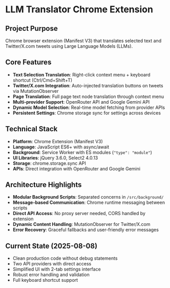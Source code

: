 # LLM Translator Chrome Extension

## Project Purpose
Chrome browser extension (Manifest V3) that translates selected text and Twitter/X.com tweets using Large Language Models (LLMs).

## Core Features
- **Text Selection Translation**: Right-click context menu + keyboard shortcut (Ctrl/Cmd+Shift+T)
- **Twitter/X.com Integration**: Auto-injected translation buttons on tweets via MutationObserver
- **Page Translation**: Full page text node translation through context menu
- **Multi-provider Support**: OpenRouter API and Google Gemini API
- **Dynamic Model Selection**: Real-time model fetching from provider APIs
- **Persistent Settings**: Chrome storage sync for settings across devices

## Technical Stack
- **Platform**: Chrome Extension (Manifest V3)
- **Language**: JavaScript ES6+ with async/await
- **Background**: Service Worker with ES modules (`"type": "module"`)
- **UI Libraries**: jQuery 3.6.0, Select2 4.0.13
- **Storage**: chrome.storage.sync API
- **APIs**: Direct integration with OpenRouter and Google Gemini

## Architecture Highlights
- **Modular Background Scripts**: Separated concerns in `/src/background/`
- **Message-based Communication**: Chrome runtime messaging between scripts
- **Direct API Access**: No proxy server needed, CORS handled by extension
- **Dynamic Content Handling**: MutationObserver for Twitter/X.com
- **Error Recovery**: Graceful fallbacks and user-friendly error messages

## Current State (2025-08-08)
- Clean production code without debug statements
- Two API providers with direct access
- Simplified UI with 2-tab settings interface
- Robust error handling and validation
- Full keyboard shortcut support